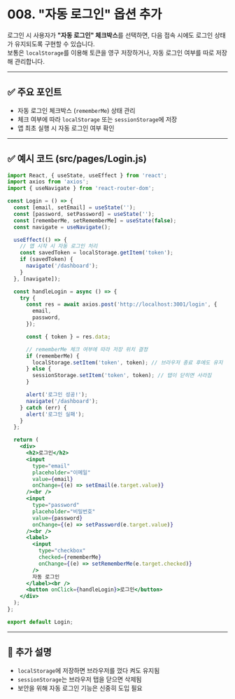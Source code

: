 # 008. "자동 로그인" 옵션 추가

로그인 시 사용자가 **"자동 로그인" 체크박스**를 선택하면, 다음 접속 시에도 로그인 상태가 유지되도록 구현할 수 있습니다.  
보통은 `localStorage`를 이용해 토큰을 영구 저장하거나, 자동 로그인 여부를 따로 저장해 관리합니다.

---

## ✅ 주요 포인트
- 자동 로그인 체크박스 (`rememberMe`) 상태 관리
- 체크 여부에 따라 `localStorage` 또는 `sessionStorage`에 저장
- 앱 최초 실행 시 자동 로그인 여부 확인

---

## ✅ 예시 코드 (src/pages/Login.js)

```jsx
import React, { useState, useEffect } from 'react';
import axios from 'axios';
import { useNavigate } from 'react-router-dom';

const Login = () => {
  const [email, setEmail] = useState('');
  const [password, setPassword] = useState('');
  const [rememberMe, setRememberMe] = useState(false);
  const navigate = useNavigate();

  useEffect(() => {
    // 앱 시작 시 자동 로그인 처리
    const savedToken = localStorage.getItem('token');
    if (savedToken) {
      navigate('/dashboard');
    }
  }, [navigate]);

  const handleLogin = async () => {
    try {
      const res = await axios.post('http://localhost:3001/login', {
        email,
        password,
      });

      const { token } = res.data;

      // rememberMe 체크 여부에 따라 저장 위치 결정
      if (rememberMe) {
        localStorage.setItem('token', token); // 브라우저 종료 후에도 유지
      } else {
        sessionStorage.setItem('token', token); // 탭이 닫히면 사라짐
      }

      alert('로그인 성공!');
      navigate('/dashboard');
    } catch (err) {
      alert('로그인 실패');
    }
  };

  return (
    <div>
      <h2>로그인</h2>
      <input
        type="email"
        placeholder="이메일"
        value={email}
        onChange={(e) => setEmail(e.target.value)}
      /><br />
      <input
        type="password"
        placeholder="비밀번호"
        value={password}
        onChange={(e) => setPassword(e.target.value)}
      /><br />
      <label>
        <input
          type="checkbox"
          checked={rememberMe}
          onChange={(e) => setRememberMe(e.target.checked)}
        />
        자동 로그인
      </label><br />
      <button onClick={handleLogin}>로그인</button>
    </div>
  );
};

export default Login;
```

---

## 📝 추가 설명
- `localStorage`에 저장하면 브라우저를 껐다 켜도 유지됨
- `sessionStorage`는 브라우저 탭을 닫으면 삭제됨
- 보안을 위해 자동 로그인 기능은 신중히 도입 필요
